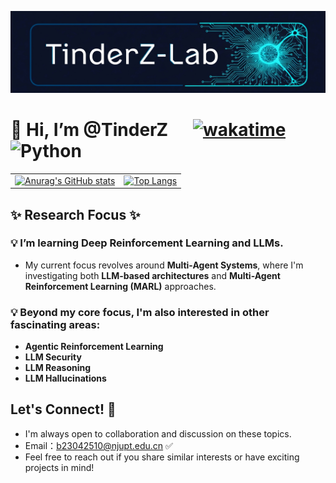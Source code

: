 <p align="center">
  <img src="https://raw.githubusercontent.com/TinderZ/TinderZ/main/TinderZ_Lab-Logo.png" alt="TINDERZ-Lab Logo" width="950"/>
</p>


# 👋 Hi, I’m @TinderZ   &nbsp;&nbsp;&nbsp;&nbsp; [![wakatime](https://wakatime.com/badge/user/157376b4-4aa6-4064-8bf2-03a6436eb74b.svg)](https://wakatime.com/@157376b4-4aa6-4064-8bf2-03a6436eb74b)&nbsp;![Python](https://img.shields.io/badge/Python-Cursor/Trae-7B68EE.svg?logo=python&logoColor=white)

<div align="center">
  <table>
    <tr>
      <td>
        <a href="https://github.com/anuraghazra/github-readme-stats">
          <img src="https://github-readme-stats-seven-dun-41.vercel.app/api?username=TinderZ&show_icons=true&count_private=true&theme=tokyonight&rank_icon=github&hide=contribs" alt="Anurag's GitHub stats"/>
        </a>
      </td>
      <td>
        <a href="https://github.com/anuraghazra/github-readme-stats">
          <img src="https://github-readme-stats-seven-dun-41.vercel.app/api/top-langs/?username=TinderZ&size_weight=0.2&count_weight=0.8&theme=tokyonight&layout=compact" alt="Top Langs"/>
        </a>
      </td>
    </tr>
  </table>
</div>

## ✨ Research Focus ✨  
### :bulb: I’m learning Deep Reinforcement Learning and LLMs. 
- My current focus revolves around **Multi-Agent Systems**, where I'm investigating both **LLM-based architectures** and **Multi-Agent Reinforcement Learning (MARL)** approaches.

### :bulb: Beyond my core focus, I'm also interested in other fascinating areas:
- **Agentic Reinforcement Learning**
- **LLM Security**
- **LLM Reasoning**
- **LLM Hallucinations**

## Let's Connect! :eyes:
- I'm always open to collaboration and discussion on these topics.
- Email：b23042510@njupt.edu.cn :white_check_mark:
- Feel free to reach out if you share similar interests or have exciting projects in mind!
